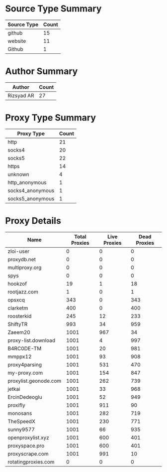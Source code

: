 # Source Type Summary

| Source Type | Count |
|-------------|-------|
| github | 15 |
| website | 11 |
| Github | 1 |


# Author Summary

| Author | Count |
|--------|-------|
| Rizsyad AR | 27 |


# Proxy Type Summary

| Proxy Type | Count |
|------------|-------|
| http | 21 |
| socks4 | 20 |
| socks5 | 22 |
| https | 14 |
| unknown | 4 |
| http_anonymous | 1 |
| socks4_anonymous | 1 |
| socks5_anonymous | 1 |


# Proxy Details

| Name | Total Proxies | Live Proxies | Dead Proxies |
|------|---------------|--------------|---------------|
| zloi-user | 0 | 0 | 0 |
| proxydb.net | 0 | 0 | 0 |
| multiproxy.org | 0 | 0 | 0 |
| spys | 0 | 0 | 0 |
| hookzof | 19 | 1 | 18 |
| rootjazz.com | 1 | 0 | 1 |
| opsxcq | 343 | 0 | 343 |
| clarketm | 400 | 0 | 400 |
| roosterkid | 245 | 12 | 233 |
| ShiftyTR | 993 | 34 | 959 |
| Zaeem20 | 1001 | 967 | 34 |
| proxy-list.download | 1001 | 4 | 997 |
| B4RC0DE-TM | 1001 | 20 | 981 |
| mmppx12 | 1001 | 93 | 908 |
| proxy4parsing | 1001 | 531 | 470 |
| my-proxy.com | 1001 | 154 | 847 |
| proxylist.geonode.com | 1001 | 262 | 739 |
| jetkai | 1001 | 33 | 968 |
| ErcinDedeoglu | 1001 | 52 | 949 |
| proxifly | 1001 | 911 | 90 |
| monosans | 1001 | 282 | 719 |
| TheSpeedX | 1001 | 230 | 771 |
| sunny9577 | 1001 | 66 | 935 |
| openproxylist.xyz | 1001 | 600 | 401 |
| proxyspace.pro | 1001 | 600 | 401 |
| proxyscrape.com | 1001 | 991 | 10 |
| rotatingproxies.com | 0 | 0 | 0 |
